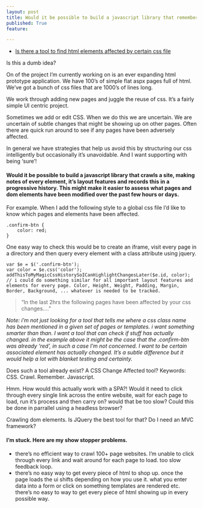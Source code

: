 ```yaml
---
layout: post
title: Would it be possible to build a javascript library that remembers all my CSS pain points?
published: True
feature: 

---
```


*   [Is there a tool to find html elements affected by certain css file](http://stackoverflow.com/questions/15472967/is-there-a-tool-to-find-html-elements-affected-by-certain-css-file)

Is this a dumb idea?

On of the project I’m currently working on is an ever expanding html prototype application. We have 100’s of simple flat aspx pages full of html. We’ve got a bunch of css files that are 1000’s of lines long.

We work through adding new pages and juggle the reuse of css. It’s a fairly simple UI centric project.

Sometimes we add or edit CSS. When we do this we are uncertain. We are uncertain of subtle changes that might be showing up on other pages. Often there are quick run around to see if any pages have been adversely affected.

In general we have strategies that help us avoid this by structuring our css intelligently but occasionally it’s unavoidable. And I want supporting with being ‘sure’!

#### Would it be possible to build a javascript library that crawls a site, making notes of every element, it’s layout features and records this in a progressive history. This might make it easier to assess what pages and dom elements have been modified over the past few hours or days.

For example. When I add the following style to a global css file I’d like to know which pages and elements have been affected.

    .confirm-btn {
        color: red;
    }

One easy way to check this would be to create an iframe, visit every page in a directory and then query every element with a class attribute using jquery.

    var $e = $('.confirm-btn');
    var color = $e.css('color');
    addThisToMyMagicCssHistorySoICanHighlightChangesLater($e.id, color); 
    // i could do something similar for all important layout features and elements for every page. Color, Height, Weight, Padding, Margin, Border, Background, ... whatever is needed to be tracked.

> “In the last 2hrs the following pages have been affected by your css changes….”

_Note: i’m not just looking for a tool that tells me where a css class name has been mentioned in a given set of pages or templates. i want something smarter than than. I want a tool that can check if stuff has actually changed. in the example above it might be the case that the .confirm-btn was already ‘red’, in such a case I’m not concerned. I want to be certain associated element has actually changed. It’s a subtle difference but it would help a lot with blanket testing and certainty._

Does such a tool already exist? A CSS Change Affected tool? Keywords: CSS. Crawl. Remember. Javascript.

Hmm. How would this actually work with a SPA?! Would it need to click through every single link across the entire website, wait for each page to load, run it’s process and then carry on? would that be too slow? Could this be done in parrallel using a headless browser?

Crawling dom elements. Is JQuery the best tool for that? Do I need an MVC framework?

#### I’m stuck. Here are my show stopper problems.

*   there’s no efficient way to crawl 100+ page websites. I’m unable to click through every link and wait around for each page to load. too slow feedback loop.
*   there’s no easy way to get every piece of html to shop up. once the page loads the ui shifts depending on how you use it. what you enter data into a form or click on something templates are rendered etc. there’s no easy to way to get every piece of html showing up in every possible way.